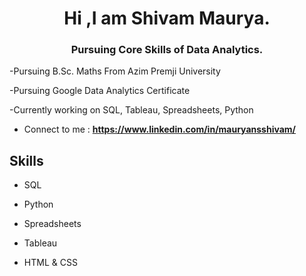 <h1 align="center">Hi ,I am Shivam Maurya.</h1>
<h3 align="center">Pursuing Core Skills of Data Analytics.</h3>

-Pursuing B.Sc. Maths From Azim Premji University

-Pursuing Google Data Analytics Certificate

-Currently working on SQL, Tableau, Spreadsheets, Python

- Connect to me : **https://www.linkedin.com/in/mauryansshivam/**

## **Skills**
- SQL

- Python

- Spreadsheets

- Tableau

- HTML & CSS


